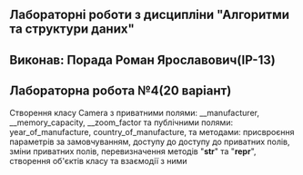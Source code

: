 ## Лабораторні роботи з дисципліни "Алгоритми та структури даних"

## Виконав: Порада Роман Ярославович(ІР-13)
## Лабораторна робота №4(20 варіант)

Створення класу Camera з приватними полями: __manufacturer, __memory_capacity, __zoom_factor та публічними полями: year_of_manufacture, country_of_manufacture, та методами: присвроєння параметрів за замовчуванням, доступу до доступу до приватних полів, зміни приватних полів, перевизначення методів "__str__" та "__repr__", створення об'єктів класу та взаємодії з ними